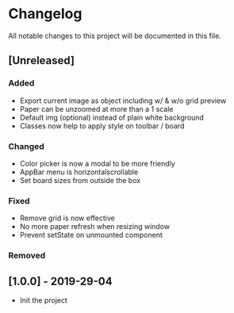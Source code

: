 # Changelog

All notable changes to this project will be documented in this file.

## [Unreleased]

### Added

- Export current image as object including w/ & w/o grid preview
- Paper can be unzoomed at more than a 1 scale
- Default img (optional) instead of plain white background
- Classes now help to apply style on toolbar / board

### Changed

- Color picker is now a modal to be more friendly
- AppBar menu is horizontalscrollable
- Set board sizes from outside the box

### Fixed

- Remove grid is now effective
- No more paper refresh when resizing window
- Prevent setState on unmounted component

### Removed

## [1.0.0] - 2019-29-04

- Init the project

